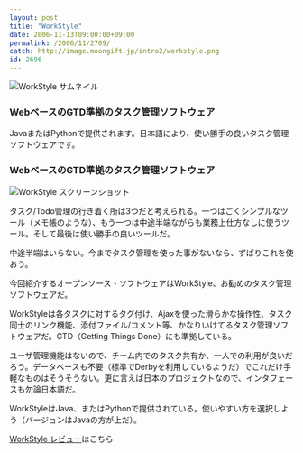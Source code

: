 ```yaml
---
layout: post
title: "WorkStyle"
date: 2006-11-13T09:00:00+09:00
permalink: /2006/11/2709/
catch: http://image.moongift.jp/intro2/workstyle.png
id: 2696
---
```

 ![WorkStyle サムネイル](http://image.moongift.jp/intro2/workstyle.t.png "WorkStyle サムネイル")
  

### WebベースのGTD準拠のタスク管理ソフトウェア
  
JavaまたはPythonで提供されます。日本語により、使い勝手の良いタスク管理ソフトウェアです。  
<!--more-->  

### WebベースのGTD準拠のタスク管理ソフトウェア
  

![WorkStyle スクリーンショット](http://image.moongift.jp/intro2/workstyle.png "WorkStyle スクリーンショット")

  

タスク/Todo管理の行き着く所は3つだと考えられる。一つはごくシンプルなツール（メモ帳のような）、もう一つは中途半端ながらも業務上仕方なしに使うツール。そして最後は使い勝手の良いツールだ。

  

中途半端はいらない。今までタスク管理を使った事がないなら、ずばりこれを使おう。

  

今回紹介するオープンソース・ソフトウェアはWorkStyle、お勧めのタスク管理ソフトウェアだ。

  

WorkStyleは各タスクに対するタグ付け、Ajaxを使った滑らかな操作性、タスク同士のリンク機能、添付ファイル/コメント等、かなりいけてるタスク管理ソフトウェアだ。GTD（Getting Things Done）にも準拠している。

  

ユーザ管理機能はないので、チーム内でのタスク共有か、一人での利用が良いだろう。データベースも不要（標準でDerbyを利用しているようだ）でこれだけ手軽なものはそうそうない。更に言えば日本のプロジェクトなので、インタフェースも勿論日本語だ。

  

WorkStyleはJava、またはPythonで提供されている。使いやすい方を選択しよう（バージョンはJavaの方が上だ）。

  

  

[WorkStyle レビュー](http://oss.moongift.jp/review/i-2710.html)はこちら

